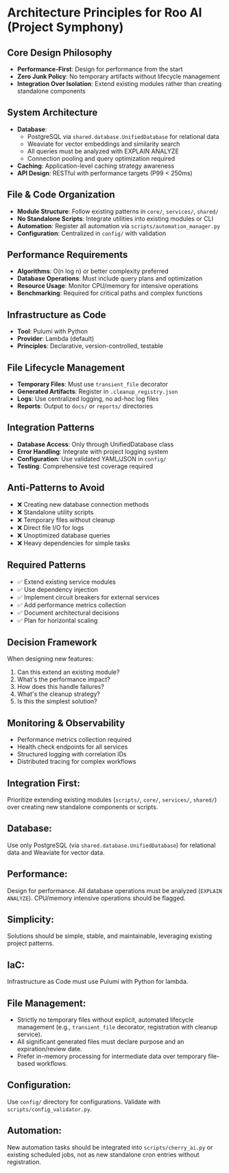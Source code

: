 # Architecture Principles for Roo AI (Project Symphony)

## Core Design Philosophy
- **Performance-First**: Design for performance from the start
- **Zero Junk Policy**: No temporary artifacts without lifecycle management
- **Integration Over Isolation**: Extend existing modules rather than creating standalone components

## System Architecture
- **Database**: 
  - PostgreSQL via `shared.database.UnifiedDatabase` for relational data
  - Weaviate for vector embeddings and similarity search
  - All queries must be analyzed with EXPLAIN ANALYZE
  - Connection pooling and query optimization required
- **Caching**: Application-level caching strategy awareness
- **API Design**: RESTful with performance targets (P99 < 250ms)

## File & Code Organization
- **Module Structure**: Follow existing patterns in `core/`, `services/`, `shared/`
- **No Standalone Scripts**: Integrate utilities into existing modules or CLI
- **Automation**: Register all automation via `scripts/automation_manager.py`
- **Configuration**: Centralized in `config/` with validation

## Performance Requirements
- **Algorithms**: O(n log n) or better complexity preferred
- **Database Operations**: Must include query plans and optimization
- **Resource Usage**: Monitor CPU/memory for intensive operations
- **Benchmarking**: Required for critical paths and complex functions

## Infrastructure as Code
- **Tool**: Pulumi with Python
- **Provider**: Lambda (default)
- **Principles**: Declarative, version-controlled, testable

## File Lifecycle Management
- **Temporary Files**: Must use `transient_file` decorator
- **Generated Artifacts**: Register in `.cleanup_registry.json`
- **Logs**: Use centralized logging, no ad-hoc log files
- **Reports**: Output to `docs/` or `reports/` directories

## Integration Patterns
- **Database Access**: Only through UnifiedDatabase class
- **Error Handling**: Integrate with project logging system
- **Configuration**: Use validated YAML/JSON in `config/`
- **Testing**: Comprehensive test coverage required

## Anti-Patterns to Avoid
- ❌ Creating new database connection methods
- ❌ Standalone utility scripts
- ❌ Temporary files without cleanup
- ❌ Direct file I/O for logs
- ❌ Unoptimized database queries
- ❌ Heavy dependencies for simple tasks

## Required Patterns
- ✅ Extend existing service modules
- ✅ Use dependency injection
- ✅ Implement circuit breakers for external services
- ✅ Add performance metrics collection
- ✅ Document architectural decisions
- ✅ Plan for horizontal scaling

## Decision Framework
When designing new features:
1. Can this extend an existing module?
2. What's the performance impact?
3. How does this handle failures?
4. What's the cleanup strategy?
5. Is this the simplest solution?

## Monitoring & Observability
- Performance metrics collection required
- Health check endpoints for all services
- Structured logging with correlation IDs
- Distributed tracing for complex workflows

## Integration First:
Prioritize extending existing modules (`scripts/`, `core/`, `services/`, `shared/`) over creating new standalone components or scripts.

## Database:
Use only PostgreSQL (via `shared.database.UnifiedDatabase`) for relational data and Weaviate for vector data.

## Performance:
Design for performance. All database operations must be analyzed (`EXPLAIN ANALYZE`). CPU/memory intensive operations should be flagged.

## Simplicity:
Solutions should be simple, stable, and maintainable, leveraging existing project patterns.

## IaC:
Infrastructure as Code must use Pulumi with Python for lambda.

## File Management:
- Strictly no temporary files without explicit, automated lifecycle management (e.g., `transient_file` decorator, registration with cleanup service).
- All significant generated files must declare purpose and an expiration/review date.
- Prefer in-memory processing for intermediate data over temporary file-based workflows.

## Configuration:
Use `config/` directory for configurations. Validate with `scripts/config_validator.py`.

## Automation:
New automation tasks should be integrated into `scripts/cherry_ai.py` or existing scheduled jobs, not as new standalone cron entries without registration.